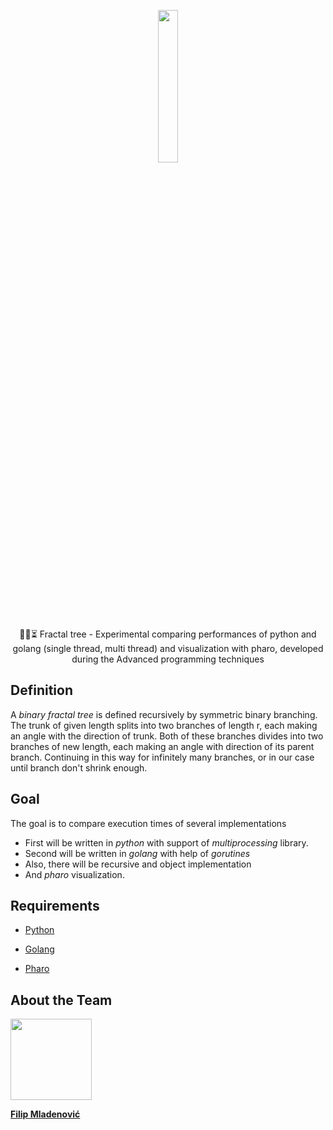   
  
  

<p  align="center"><img  width=25%  src="https://user-images.githubusercontent.com/30222786/85954920-389ab380-b97b-11ea-8d3b-8352805eace6.jpg"></p>

<p  align="center">
🌳🐍⏳ Fractal tree - Experimental comparing performances of python and golang (single thread, multi thread) and visualization with pharo, developed during the Advanced programming techniques </p>

## Definition
A *binary fractal tree* is defined recursively by symmetric binary branching. The trunk of given length splits into two branches of length r, each making an angle with the direction of trunk. Both of these branches divides into two branches of new length, each making an angle with direction of its parent branch. Continuing in this way for infinitely many branches, or in our case until branch don't shrink enough.

## Goal
The goal is to compare execution times of several implementations

 - First will be written in *python* with support of *multiprocessing* library.
 - Second will be written in *golang* with help of *gorutines*
 - Also, there will be recursive and object implementation
 - And *pharo* visualization.

## Requirements

*  [Python](https://www.python.org/downloads/release/python-381/)

*  [Golang](https://golang.org/)

*  [Pharo](https://pharo.org/)

  
  
  
  
  

## About the Team

<img  src="https://avatars1.githubusercontent.com/u/30222786?s=88&v=4"  width="130px;"/>

<a  href = "https://github.com/fmladenovic"><b>Filip Mladenović</b></a>

